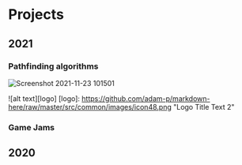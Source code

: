 # Projects
## 2021
### Pathfinding algorithms
![Screenshot 2021-11-23 101501](https://user-images.githubusercontent.com/56797234/143051750-f7a9bde3-b767-40da-82a8-84656c33672f.png)


![alt text][logo]
[logo]: https://github.com/adam-p/markdown-here/raw/master/src/common/images/icon48.png "Logo Title Text 2"

### Game Jams
## 2020

